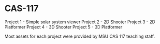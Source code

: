 # CAS-117

Project 1 - Simple solar system viewer
Project 2 - 2D Shooter
Project 3 - 2D Platformer
Project 4 - 3D Shooter
Project 5 - 3D Platformer

Most assets for each project were provided by MSU CAS 117 teaching staff.
